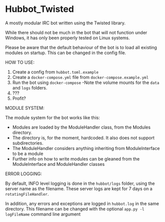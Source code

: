 Hubbot_Twisted
==============

A mostly modular IRC bot written using the Twisted library.

While there should not be much in the bot that will not function under Windows, it has only been properly tested on Linux systems.

Please be aware that the default behaviour of the bot is to load all existing modules on startup.
This can be changed in the config file.

HOW TO USE:

1. Create a config from `hubbot.toml.example`
2. Create a `docker-compose.yml` file from `docker-compose.example.yml`
3. Run the bot using `docker-compose` -Note the volume mounts for the `data` and `logs` folders.
4. ???
5. Profit?


MODULE SYSTEM:

The module system for the bot works like this:
- Modules are loaded by the ModuleHandler class, from the Modules directory.
- The directory is, for the moment, hardcoded. It also does not support subdirectories.
- The ModuleHandler considers anything inheriting from ModuleInterface to be a module
- Further info on how to write modules can be gleaned from the ModuleInterface and ModuleHandler classes


ERROR LOGGING:

By default, INFO level logging is done in the `hubbot/logs` folder, using the server name as the filename.
These server logs are kept for 7 days on a `rotatingFileHandler`.

In addition, any errors and exceptions are logged in `hubbot.log` in the same directory.
This filename can be changed with the optional `app.py -l logFileName` command line argument